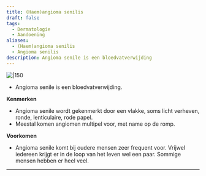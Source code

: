 ```yaml
---
title: (Haem)angioma senilis
draft: false
tags:
  - Dermatologie
  - Aandoening
aliases:
  - (Haem)angioma senilis
  - Angioma senilis
description: Angioma senile is een bloedvatverwijding
---
```




![|150](https://i.imgur.com/CszzZxK.png)


- Angioma senile is een bloedvatverwijding.

**Kenmerken**

- Angioma senile wordt gekenmerkt door een vlakke, soms licht verheven, ronde, lenticulaire, rode papel.
- Meestal komen angiomen multipel voor, met name op de romp.

**Voorkomen**

- Angioma senile komt bij oudere mensen zeer frequent voor. Vrijwel iedereen krijgt er in de loop van het leven wel een paar. Sommige mensen hebben er heel veel.

---